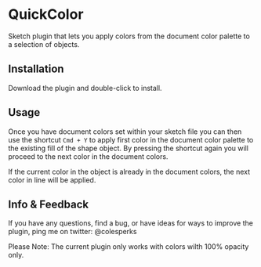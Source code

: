# QuickColor
Sketch plugin that lets you apply colors from the document color palette to a selection of objects.

## Installation
Download the plugin and double-click to install.

## Usage
Once you have document colors set within your sketch file you can then use the shortcut `Cmd + Y` to apply first color in the document color palette to the existing fill of the shape object. By pressing the shortcut again you will proceed to the next color in the document colors. 

If the current color in the object is already in the document colors, the next color in line will be applied. 

## Info & Feedback
If you have any questions, find a bug, or have ideas for ways to improve the plugin, ping me on twitter: @colesperks

Please Note: The current plugin only works with colors wilth 100% opacity only. 
